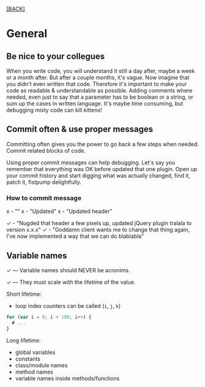 [[BACK]](README.md)

# General

## Be nice to your collegues

When you write code, you will understand it still a day after, maybe a week or a month after. But after a couple months, it's vague. Now imagine that you didn't even written that code. Therefore it's important to make your code as readable & understandable as possible. Adding comments where needed, even just to say that a parameter has to be boolean or a string, or sum up the cases in written language. It's maybe time consuming, but debugging misty code can kill kittens!

## Commit often & use proper messages

Committing often gives you the power to go back a few steps when needed. Commit related blocks of code.

Using proper commit messages can help debugging. Let's say you remember that everything was OK before updated that one plugin. Open up your commit history and start digging what was actually changed, find it, patch it, fistpump delightfully.

### How to commit message

x - ""
x - "Updated"
x - "Updated header"

✓ - "Nugded that header a few pixels up, updated jQuery plugin tralala to version x.x.x"
✓ - "Goddamn client wants me to change that thing again, I've now implemented a way that we can do blablabla"


## Variable names

✓ — Variable names should NEVER be acronims.

✓ — They must scale with the lifetime of the value.

Short lifetime:
- loop index counters can be called (`i`, `j`, `k`)

```js
for (var i = 0; i < 100; i++) {
  # ...
}
```

Long lifetime:
- global variables
- constants
- class/module names
- method names
- variable names inside methods/functions
